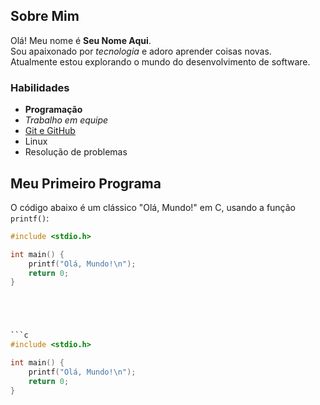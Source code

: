## Sobre Mim

Olá! Meu nome é **Seu Nome Aqui**.  
Sou apaixonado por *tecnologia* e adoro aprender coisas novas.  
Atualmente estou explorando o mundo do desenvolvimento de software.

### Habilidades

- **Programação**  
- *Trabalho em equipe*  
- [Git e GitHub](https://docs.github.com/)  
- Linux  
- Resolução de problemas  

## Meu Primeiro Programa

O código abaixo é um clássico "Olá, Mundo!" em C, usando a função `printf()`:

```c
#include <stdio.h>

int main() {
    printf("Olá, Mundo!\n");
    return 0;
}





```c
#include <stdio.h>

int main() {
    printf("Olá, Mundo!\n");
    return 0;
}
